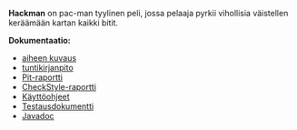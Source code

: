 **Hackman** on pac-man tyylinen peli, jossa pelaaja pyrkii vihollisia väistellen keräämään kartan kaikki bitit.



**Dokumentaatio:** 


- [aiheen kuvaus](dokumentaatio/aiheenKuvausJaRakenne.md)
- [tuntikirjanpito](dokumentaatio/tuntikirjanpito.md)
- [Pit-raportti](https://htmlpreview.github.io/?https://github.com/Ouzii/Hackman/blob/master/dokumentaatio/Pit-raportti/201702241253/index.html)
- [CheckStyle-raportti](https://htmlpreview.github.io/?https://github.com/Ouzii/Hackman/blob/master/dokumentaatio/Checkstyle-raportti/site/checkstyle.html)
- [Käyttöohjeet](dokumentaatio/Käyttöohjeet.md)
- [Testausdokumentti](dokumentaatio/Testausdokumentti.md)
- [Javadoc](javadoc/index.html)
